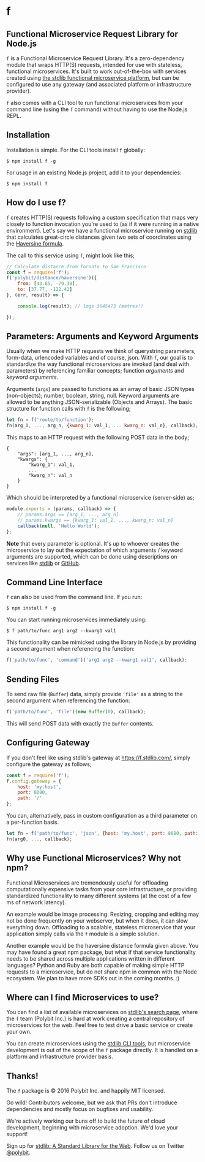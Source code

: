 # f
## Functional Microservice Request Library for Node.js

`f` is a Functional Microservice Request Library. It's a zero-dependency module
that wraps HTTP(S) requests, intended for use with stateless, functional
microservices. It's built to work out-of-the-box with services created using
[the stdlib functional microservice platform](https://stdlib.com), but can be
configured to use any gateway (and associated platform or infrastructure provider).

`f` also comes with a CLI tool to run functional microservices from your command
line (using the `f` command) without having to use the Node.js REPL.

## Installation

Installation is simple. For the CLI tools install `f` globally:

```
$ npm install f -g
```

For usage in an existing Node.js project, add it to your dependencies:

```
$ npm install f
```

## How do I use f?

`f` creates HTTP(S) requests following a custom specification that maps very
closely to function invocation you're used to (as if it were running in a
	native environment). Let's say we have a functional microservice running on
	[stdlib](https://stdlib.com) that calculates great-circle distances given
	two sets of coordinates using the [Haversine formula](https://en.wikipedia.org/wiki/Haversine_formula).

The call to this service using `f`, might look like this;

```javascript
// Calculate distance from Toronto to San Francisco
const f = require('f');
f('polybit/distance/haversine')({
	from: [43.65, -79.38],
	to: [37.77, -122.42]
}, (err, result) => {

	console.log(result); // logs 3645473 (metres!)

});
```

## Parameters: Arguments and Keyword Arguments

Usually when we make HTTP requests we think of querystring parameters, form-data,
urlencoded variables and of course, json. With `f`, our goal is to standardize
the way functional microservices are invoked (and deal with parameters) by
referencing familiar concepts; function *arguments* and *keyword arguments*.

Arguments (`args`) are passed to functions as an array of basic JSON types
(non-objects); number, boolean, string, null. Keyword arguments are allowed to
be anything JSON-serializable (Objects and Arrays). The basic structure for
function calls with `f` is the following;

```javascript
let fn = f('route/to/function');
fn(arg_1, ..., arg_n, {kwarg_1: val_1, ... kwarg_n: val_n}, callback);
```

This maps to an HTTP request with the following POST data in the body;

```
{
	"args": [arg_1, ..., arg_n],
	"kwargs": {
		"kwarg_1": val_1,
		...
		"kwarg_n": val_n
	}
}
```

Which should be interpreted by a functional microservice (server-side) as;

```javascript
module.exports = (params, callback) => {
	// params.args == [arg_1, ..., arg_n]
	// params.kwargs == {kwarg_1: val_1, ..., kwarg_n: val_n}
	callback(null, 'Hello World');
};
```

**Note** that every parameter is optional. It's up to whoever creates the
microservice to lay out the expectation of which arguments / keyword arguments
are supported, which can be done using descriptions on services like
[stdlib](https://stdlib.com) or [GitHub](https://github.com).

## Command Line Interface

`f` can also be used from the command line. If you run:

```shell
$ npm install f -g
```

You can start running microservices immediately using:

```shell
$ f path/to/func arg1 arg2 --kwarg1 val1
```

This functionality can be mimicked using the library in Node.js by
providing a second argument when referencing the function:

```javascript
f('path/to/func', 'command')('arg1 arg2 --kwarg1 val1', callback);
```

## Sending Files

To send raw file (`Buffer`) data, simply provide `'file'` as a string to the
second argument when referencing the function:

```javascript
f('path/to/func', 'file')(new Buffer(0), callback);
```

This will send POST data with exactly the `Buffer` contents.

## Configuring Gateway

If you don't feel like using stdlib's gateway at https://f.stdlib.com/, simply
configure the gateway as follows;

```javascript
const f = require('f');
f.config.gateway = {
	host: 'my.host',
	port: 8080,
	path: '/'
};
```

You can, alternatively, pass in custom configuration as a third parameter on a
per-function basis.

```javascript
let fn = f('path/to/func', 'json', {host: 'my.host', port: 8080, path: '/'});
fn(arg0, ..., callback);
```

## Why use Functional Microservices? Why not npm?

Functional Microservices are tremendously useful for offloading computationally
expensive tasks from your core infrastructure, or providing standardized
functionality to many different systems (at the cost of a few ms of network latency).

An example would be image processing. Resizing, cropping and editing may not be
done frequently on your webserver, but when it does, it can slow everything down.
Offloading to a scalable, stateless microservice that your application simply
calls via the `f` module is a simple solution.

Another example would be the haversine distance formula given above. You may
have found a great npm package, but what if that service functionality needs
to be shared across multiple applications written in different languages? Python
and Ruby are both capable of making simple HTTP requests to a microservice, but
do not share npm in common with the Node ecosystem. We plan to have more SDKs
out in the coming months. :)

## Where can I find Microservices to use?

You can find a list of available microservices on [stdlib's search page](https://stdlib.com/search),
where the `f` team (Polybit Inc.) is hard at work creating a central repository
of microservices for the web. Feel free to test drive a basic service or create
your own.

You can create microservices using the [stdlib CLI tools](https://github.com/poly/stdlib),
but microservice development is out of the scope of the `f`
package directly. It is handled on a platform and infrastructure provider basis.

## Thanks!

The `f` package is &copy; 2016 Polybit Inc. and happily MIT licensed.

Go wild! Contributors welcome, but we ask that PRs don't introduce
dependencies and mostly focus on bugfixes and usability.

We're actively working our buns off to build the future of cloud development,
beginning with microservice adoption. We'd love your support!

Sign up for [stdlib: A Standard Library for the Web](https://stdlib.com).
Follow us on Twitter [@polybit](https://twitter.com/polybit).
